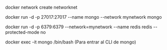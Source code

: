 
docker network create networknet

docker run -d -p 27017:27017 --name mongo --network mynetwork mongo

docker run -d -p 6379:6379 --network=mynetwork --name redis redis --protected-mode no




docker exec -it mongo /bin/bash  (Para entrar al CLI de mongo)